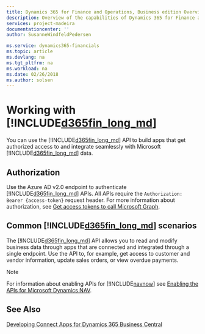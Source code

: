 ```yaml
---
title: Dynamics 365 for Finance and Operations, Business edition Overview | Microsoft Docs
description: Overview of the capabilities of Dynamics 365 for Finance and Operations Microsoft API.
services: project-madeira
documentationcenter: ''
author: SusanneWindfeldPedersen

ms.service: dynamics365-financials
ms.topic: article
ms.devlang: na
ms.tgt_pltfrm: na
ms.workload: na
ms.date: 02/26/2018
ms.author: solsen
---
```


# Working with [!INCLUDE[d365fin_long_md](../../includes/d365fin_long_md.md)]
You can use the [!INCLUDE[d365fin_long_md](../../includes/d365fin_long_md.md)] API to build apps that get authorized access to and integrate seamlessly with Microsoft [!INCLUDE[d365fin_long_md](../../includes/d365fin_long_md.md)] data. 

## Authorization
Use the Azure AD v2.0 endpoint to authenticate [!INCLUDE[d365fin_long_md](../../includes/d365fin_long_md.md)] APIs. All APIs require the `Authorization: Bearer {access-token}` request header. For more information about authorization, see [Get access tokens to call Microsoft Graph](https://developer.microsoft.com/en-us/graph/docs/concepts/auth_overview).

## Common [!INCLUDE[d365fin_long_md](../../includes/d365fin_long_md.md)] scenarios
The [!INCLUDE[d365fin_long_md](../../includes/d365fin_long_md.md)] API allows you to read and modify business data through apps that are connected and integrated through a single endpoint. Use the API to, for example, get access to customer and vendor information, update sales orders, or view overdue payments.

> [!NOTE]  
> For information about enabling APIs for [!INCLUDE[navnow](../../includes/navnow_md.md)] see [Enabling the APIs for Microsoft Dynamics NAV](../enabling-apis-for-dynamics-nav.md).


## See Also
[Developing Connect Apps for Dynamics 365 Business Central](../../developer/devenv-develop-connect-apps.md)  

